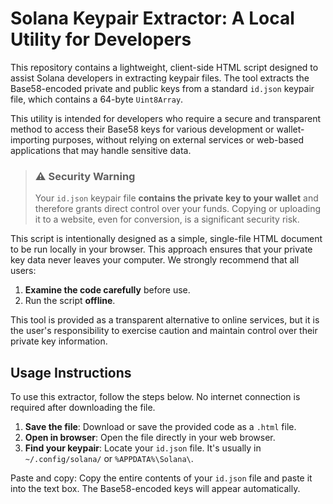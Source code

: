 # Solana Keypair Extractor: A Local Utility for Developers
This repository contains a lightweight, client-side HTML script designed to assist Solana developers in extracting keypair files. The tool extracts the Base58-encoded private and public keys from a standard `id.json` keypair file, which contains a 64-byte `Uint8Array`.

This utility is intended for developers who require a secure and transparent method to access their Base58 keys for various development or wallet-importing purposes, without relying on external services or web-based applications that may handle sensitive data.

> ### ⚠️ Security Warning
> Your `id.json` keypair file **contains the private key to your wallet** and therefore grants direct control over your funds. Copying or uploading it to a website, even for conversion, is a significant security risk.

This script is intentionally designed as a simple, single-file HTML document to be run locally in your browser. This approach ensures that your private key data never leaves your computer. We strongly recommend that all users:

1. **Examine the code carefully** before use.
2. Run the script **offline**.

This tool is provided as a transparent alternative to online services, but it is the user's responsibility to exercise caution and maintain control over their private key information.

## Usage Instructions
To use this extractor, follow the steps below. No internet connection is required after downloading the file.
1. **Save the file**: Download or save the provided code as a `.html` file.
2. **Open in browser**: Open the file directly in your web browser.
3. **Find your keypair**: Locate your `id.json` file. It's usually in `~/.config/solana/` or `%APPDATA%\Solana\`.

Paste and copy: Copy the entire contents of your `id.json` file and paste it into the text box. The Base58-encoded keys will appear automatically.
